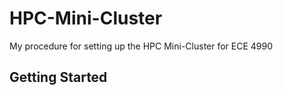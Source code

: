 # HPC-Mini-Cluster
My procedure for setting up the HPC Mini-Cluster for ECE 4990

## Getting Started
